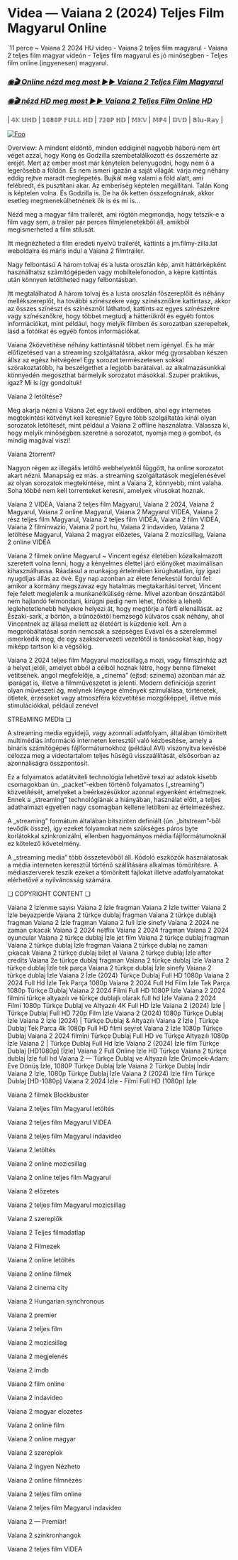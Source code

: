 # Videa — Vaiana 2 (2024) Teljes Film Magyarul Online 

`11 perce ~ Vaiana 2 2024 HU video - Vaiana 2 teljes film magyarul - Vaiana 2 teljes film magyar videón - Teljes film magyarul és jó minőségben - Teljes film online (ingyenesen) magyarul.

<b><i><h3> <a href="https://filmhd.cloud/hu/movie/1241982/moana-2-gitup" rel="nofollow">◉🎬 Online nézd meg most ►► Vaiana 2 Teljes Film Magyarul</a></b></i></h>

<b><i><h> <a href="https://filmhd.cloud/hu/movie/1241982/moana-2-gitup" rel="nofollow">◉🎬 nézd HD meg most ►► Vaiana 2 Teljes Film Online HD</a></b></i></h3>

| 𝟜𝕂 𝕌ℍ𝔻 | 𝟙𝟘𝟠𝟘ℙ 𝔽𝕌𝕃𝕃 ℍ𝔻 | 𝟟𝟚𝟘ℙ ℍ𝔻 | 𝕄𝕂𝕍 | 𝕄ℙ𝟜 | 𝔻𝕍𝔻 | 𝔹𝕝𝕦-ℝ𝕒𝕪 |

<a href="https://filmhd.cloud/hu/movie/1241982/moana-2-gitup" rel="nofollow"><img src="https://camo.githubusercontent.com/917e6ed5c302499242165dcc02bdbce85c075fd21b35918eb9c0b771855261b8/68747470733a2f2f7374617469632e7769787374617469632e636f6d2f6d656469612f6232343966395f61646163386637306662336634356238383639313639366337376465313866337e6d76322e676966" alt="Foo" style="max-width: 100%;"></a>

Overview: A mindent eldöntő, minden eddiginél nagyobb háború nem ért véget azzal, hogy Kong és Godzilla szembetalálkozott és összemérte az erejét. Mert az ember most már kénytelen belenyugodni, hogy nem ő a legerősebb a földön. És nem ismeri igazán a saját világát: várja még néhány eddig rejtve maradt meglepetés. Bujkál még valami a föld alatt, ami felébredt, és pusztítani akar. Az emberiség képtelen megállítani. Talán Kong is képtelen volna. És Godzilla is. De ha ők ketten összefognának, akkor esetleg megmenekülhetnének ők is és mi is…

Nézd meg a magyar film trailerét, ami rögtön megmondja, hogy tetszik-e a film vagy sem, a trailer pár perces filmjelenetekből áll, amikből megismerheted a film stílusát.

Itt megnézheted a film eredeti nyelvű trailerét, kattints a jm.filmy-zilla.lat weboldalra és máris indul a Vaiana 2 filmtrailer.

Nagy felbontású A három tolvaj és a lusta oroszlán kép, amit háttérképként használhatsz számítógépeden vagy mobiltelefonodon, a képre kattintás után könnyen letöltheted nagy felbontásban.

Itt megtalálhatod A három tolvaj és a lusta oroszlán főszereplőit és néhány mellékszereplőt, ha további színészekre vagy színésznőkre kattintasz, akkor az összes színészt és színésznőt láthatod, kattints az egyes színészekre vagy színésznőkre, hogy többet megtudj a hátterükről és egyéb fontos információkat, mint például, hogy melyik filmben és sorozatban szerepeltek, lásd a fotóikat és egyéb fontos információkat.

Vaiana 2közvetítése néhány kattintásnál többet nem igényel. És ha már előfizetésed van a streaming szolgáltatásra, akkor még gyorsabban készen állsz az egész hétvégére! Egy sorozat természetesen sokkal szórakoztatóbb, ha beszélgethet a legjobb barátaival. az alkalmazásunkkal könnyedén megoszthat bármelyik sorozatot másokkal. Szuper praktikus, igaz? Mi is így gondoltuk!

Vaiana 2 letöltése?

Meg akarja nézni a Vaiana 2et egy távoli erdőben, ahol egy internetes megtekintési kötvényt kell keresnie? Egyre több szolgáltatás kínál olyan sorozatok letöltését, mint például a Vaiana 2 offline használatra. Válassza ki, hogy melyik minőségben szeretné a sorozatot, nyomja meg a gombot, és mindig magával viszi!

Vaiana 2torrent?

Nagyon régen az illegális letöltő webhelyektől függött, ha online sorozatot akart nézni. Manapság ez más. a streaming szolgáltatások megjelenésével az olyan sorozatok megtekintése, mint a Vaiana 2, könnyebb, mint valaha. Soha többé nem kell torrenteket keresni, amelyek vírusokat hoznak.

Vaiana 2 VIDEA, Vaiana 2 teljes film Magyarul, Vaiana 2 2024, Vaiana 2 Magyarul, Vaiana 2 online Magyarul, Vaiana 2 Magyarul VIDEA, Vaiana 2 rész teljes film Magyarul, Vaiana 2 teljes film VIDEA, Vaiana 2 film VIDEA, Vaiana 2 filminvazio, Vaiana 2 port.hu, Vaiana 2 indavideo, Vaiana 2 letöltése Magyarul, Vaiana 2 magyar előzetes, Vaiana 2 mozicsillag, Vaiana 2 online VIDEA

Vaiana 2 filmek online Magyarul ~ Vincent egész életében közalkalmazott szeretett volna lenni, hogy a kényelmes élettel járó előnyöket maximálisan kihasználhassa. Ráadásul a munkajog értelmében kirúghatatlan, így igazi nyugdíjas állás az övé. Egy nap azonban az élete fenekestül fordul fel: amikor a kormány megszavaz egy hatalmas megtakarítási tervet, Vincent feje felett megjelenik a munkanélküliség réme. Mivel azonban önszántából nem hajlandó felmondani, kirúgni pedig nem lehet, főnöke a lehető leglehetetlenebb helyekre helyezi át, hogy megtörje a férfi ellenállását. az Északi-sark, a börtön, a bűnözőktől hemzsegő külváros csak néhány, ahol Vincentnek az állása mellett az életéért is küzdenie kell. Ám a megpróbáltatásai során nemcsak a szépséges Evával és a szerelemmel ismerkedik meg, de egy szakszervezeti vezetőtől is tanácsokat kap, hogy miképp tartson ki a végsőkig.

Vaiana 2 2024 teljes film Magyarul mozicsillag,a mozi, vagy filmszínház azt a helyet jelöli, amelyet abból a célból hoznak létre, hogy benne filmeket vetítsenek. angol megfelelője, a „cinema” (ejtsd: szinema) azonban már az iparágat is, illetve a filmművészetet is jelenti. Modern definíciója szerint olyan művészeti ág, melynek lényege élmények szimulálása, történetek, ötletek, érzéseket vagy atmoszféra közvetítése mozgóképpel, illetve más stimulációkkal, például zenével

STREaMING MEDIa ❏

A streaming media egyidejű, vagy azonnali adatfolyam, általában tömörített multimédiás információ interneten keresztül való kézbesítése, amely a bináris számítógépes fájlformátumokhoz (például AVI) viszonyítva kevésbé célozza meg a videotartalom teljes hűségű visszaállítását, elsősorban az azonnaliságra összpontosít.

Ez a folyamatos adatátviteli technológia lehetővé teszi az adatok kisebb csomagokban ún. „packet”-ekben történő folyamatos („streaming”) közvetítését, amelyeket a beérkezésükkor azonnal egyenként értelmeznek. Ennek a „streaming” technológiának a hiányában, használat előtt, a teljes adathalmazt egyetlen nagy csomagban kellene letölteni az értelmezéshez.

A „streaming” formátum általában bitszinten definiált (ún. „bitstream”-ből tevődik össze), így ezeket folyamokat nem szükséges páros byte korlátokkal szinkronizálni, ellenben hagyományos média fájlformátumoknál ez kötelező követelmény.

A „streaming media” több összetevőből áll. Kódoló eszközök használatosak a média interneten keresztül történő szállítására alkalmas tömörítésre. A médiaszerverek teszik ezeket a tömörített fájlokat illetve adatfolyamatokat elérhetővé a nyilvánosság számára.

❏ COPYRIGHT CONTENT ❏

Vaiana 2 İzlenme sayısı Vaiana 2 İzle fragman Vaiana 2 İzle twitter Vaiana 2 İzle beyazperde Vaiana 2 türkçe dublaj fragman Vaiana 2 türkçe dublajlı fragman Vaiana 2 İzle fragman Vaiana 2 full İzle sinefy Vaiana 2 2024 ne zaman çıkacak Vaiana 2 2024 netflix Vaiana 2 2024 fragman Vaiana 2 2024 oyuncular Vaiana 2 türkçe dublaj İzle jet film Vaiana 2 türkçe dublaj fragman Vaiana 2 türkçe dublaj İzle fragman Vaiana 2 türkçe dublaj ne zaman çıkacak Vaiana 2 türkçe dublaj bilet al Vaiana 2 türkçe dublaj İzle after credits Vaiana 2e türkçe dublaj fragman Vaiana 2 türkçe dublaj İzle Vaiana 2 türkçe dublaj İzle tek parça Vaiana 2 türkçe dublaj İzle sinefy Vaiana 2 türkçe dublaj İzle Vaiana 2 İzle (2024) Türkçe Dublaj Full HD 1080p Vaiana 2 2024 Full Hd İzle Tek Parça 1080p Vaiana 2 2024 Full Hd Film İzle Tek Parça 1080p Türkçe Dublaj Vaiana 2 2024 Filmi Full HD 1080P İzle Vaiana 2 2024 filmini türkçe altyazılı ve türkçe dublajlı olarak full hd İzle Vaiana 2 2024 Filmi 1080p Türkçe Dublaj ve Altyazılı 4K Full HD İzle Vaiana 2 (2024) İzle | Türkçe Dublaj Full HD 720p Film İzle Vaiana 2 (2024) 1080p Türkçe Dublaj İzle Vaiana 2 İzle (2024) | Türkçe Dublaj & Altyazılı Vaiana 2 İzle | Türkçe Dublaj Tek Parca 4k 1080p Full HD filmi seyret Vaiana 2 İzle 1080p Türkçe Dublaj Vaiana 2 2024 filmini Türkçe Dublaj Full HD ve Türkçe Altyazılı 1080p İzle Vaiana 2 | Türkçe Dublaj Full Hd İzle Vaiana 2 (2024) İzle film Türkçe Dublaj [HD1080p] [İzle] Vaiana 2 Full Online İzle HD Türkçe Vaiana 2 türkçe dublaj İzle full hd Vaiana 2 — Türkçe Dublaj ve Altyazılı İzle Örümcek-Adam: Eve Dönüş İzle, 1080P Türkçe Dublaj İzle Vaiana 2 Türkçe Dublaj İndi̇r Vaiana 2 İzle, 1080p Türkçe Dublaj İzle Vaiana 2 (2024) İzle film Türkçe Dublaj [HD-1080p] Vaiana 2 2024 İzle - Filmi Full HD (1080p) İzle


Vaiana 2  filmek Blockbuster

Vaiana 2  teljes film Magyarul letöltés

Vaiana 2  teljes film Magyarul VIDEA

Vaiana 2  teljes film Magyarul indavideo

Vaiana 2  letöltés

Vaiana 2  online mozicsillag

Vaiana 2  online teljes film Magyarul

Vaiana 2  előzetes

Vaiana 2  teljes film Magyarul mozicsillag

Vaiana 2  szereplők

Vaiana 2  Teljes filmadatlap

Vaiana 2  Filmezek

Vaiana 2  online letöltés

Vaiana 2  online filmek

Vaiana 2  cinema city

Vaiana 2  Hungarian synchronous

Vaiana 2  premier

Vaiana 2  teljes film

Vaiana 2  mozicsillag

Vaiana 2  megjelenés

Vaiana 2  imdb

Vaiana 2  film online

Vaiana 2  indavideo

Vaiana 2  magyar elozetes

Vaiana 2  online film

Vaiana 2  online magyar

Vaiana 2  szereplok

Vaiana 2  Ingyen Nézheto

Vaiana 2  online filmnézés

Vaiana 2  teljes film online

Vaiana 2  teljes film Magyarul indavideo

Vaiana 2 — Premiär!

Vaiana 2  szinkronhangok

Vaiana 2  teljes film VIDEA
